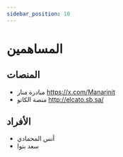 ```yaml
---
sidebar_position: 10
---
```


# المساهمين

## المنصات

- مبادرة منار https://x.com/Manarinit
- منصة الكاتو http://elcato.sb.sa/

## الأفراد

- أنس المحمادي
- سعد بتوا

